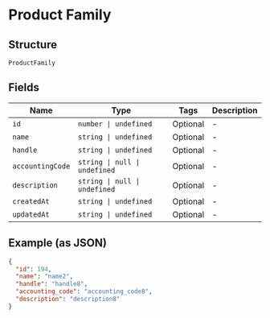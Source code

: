 
# Product Family

## Structure

`ProductFamily`

## Fields

| Name | Type | Tags | Description |
|  --- | --- | --- | --- |
| `id` | `number \| undefined` | Optional | - |
| `name` | `string \| undefined` | Optional | - |
| `handle` | `string \| undefined` | Optional | - |
| `accountingCode` | `string \| null \| undefined` | Optional | - |
| `description` | `string \| null \| undefined` | Optional | - |
| `createdAt` | `string \| undefined` | Optional | - |
| `updatedAt` | `string \| undefined` | Optional | - |

## Example (as JSON)

```json
{
  "id": 194,
  "name": "name2",
  "handle": "handle8",
  "accounting_code": "accounting_code8",
  "description": "description8"
}
```

